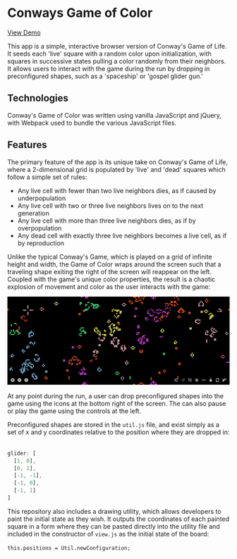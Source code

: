 # Conways Game of Color

[View Demo]('http://trevoruptain.com')

This app is a simple, interactive browser version of Conway's Game of Life. It seeds each 'live' square with a random color upon initialization, with squares in successive states pulling a color randomly from their neighbors. It allows users to interact with the game during the run by dropping in preconfigured shapes, such as a 'spaceship' or 'gospel glider gun.'

## Technologies

Conway's Game of Color was written using vanilla JavaScript and jQuery, with Webpack used to bundle the various JavaScript files.

## Features

The primary feature of the app is its unique take on Conway's Game of Life, where a 2-dimensional grid is populated by 'live' and 'dead' squares which follow a simple set of rules:

* Any live cell with fewer than two live neighbors dies, as if caused by underpopulation
* Any live cell with two or three live neighbors lives on to the next generation
* Any live cell with more than three live neighbors dies, as if by overpopulation
* Any dead cell with exactly three live neighbors becomes a live cell, as if by reproduction

Unlike the typical Conway's Game, which is played on a grid of infinite height and width, the Game of Color wraps around the screen such that a traveling shape exiting the right of the screen will reappear on the left. Coupled with the game's unique color properties, the result is a chaotic explosion of movement and color as the user interacts with the game:

![Screenshot](images/game-of-color.png "Screenshot")

At any point during the run, a user can drop preconfigured shapes into the game using the icons at the bottom right of the screen. The can also pause or play the game using the controls at the left.

Preconfigured shapes are stored in the `util.js` file, and exist simply as a set of x and y coordinates relative to the position where they are dropped in:

```javascript

glider: [
  [1, 0],
  [0, 1],
  [-1, -1],
  [-1, 0],
  [-1, 1]
]
```

This repository also includes a drawing utility, which allows developers to paint the initial state as they wish. It outputs the coordinates of each painted square in a form where they can be pasted directly into the utility file and included in the constructor of `view.js` as the initial state of the board:

`this.positions = Util.newConfiguration;`
